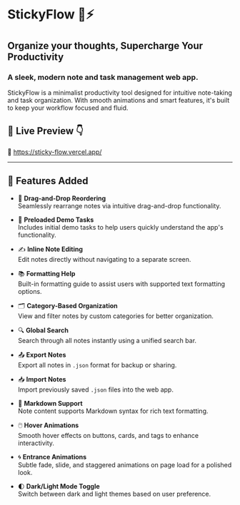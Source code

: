 # StickyFlow 🧠⚡
## Organize your thoughts, Supercharge Your Productivity 

### A sleek, modern note and task management web app.  
StickyFlow is a minimalist productivity tool designed for intuitive note-taking and task organization. With smooth animations and smart features, it's built to keep your workflow focused and fluid.


## 🔗 Live Preview 👇

🔴 https://sticky-flow.vercel.app/

---

## 🚀 Features Added

- 🟰 **Drag-and-Drop Reordering**  
  Seamlessly rearrange notes via intuitive drag-and-drop functionality.

- 🧪 **Preloaded Demo Tasks**  
  Includes initial demo tasks to help users quickly understand the app's functionality.

- ✍️ **Inline Note Editing**  
  Edit notes directly without navigating to a separate screen.

- 📚 **Formatting Help**  
  Built-in formatting guide to assist users with supported text formatting options.

- 🗂️ **Category-Based Organization**  
  View and filter notes by custom categories for better organization.

- 🔍 **Global Search**  
  Search through all notes instantly using a unified search bar.

- 📤 **Export Notes**  
  Export all notes in `.json` format for backup or sharing.

- 📥 **Import Notes**  
  Import previously saved `.json` files into the web app.

- 📝 **Markdown Support**  
  Note content supports Markdown syntax for rich text formatting.

- 🖱️ **Hover Animations**  
  Smooth hover effects on buttons, cards, and tags to enhance interactivity.

- 🌀 **Entrance Animations**  
  Subtle fade, slide, and staggered animations on page load for a polished look.

- 🌓 **Dark/Light Mode Toggle**  
  Switch between dark and light themes based on user preference.
